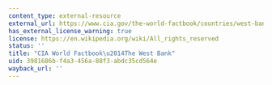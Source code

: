 ```yaml
---
content_type: external-resource
external_url: https://www.cia.gov/the-world-factbook/countries/west-bank/
has_external_license_warning: true
license: https://en.wikipedia.org/wiki/All_rights_reserved
status: ''
title: "CIA World Factbook\u2014The West Bank"
uid: 3981686b-f4a3-456a-88f3-abdc35cd564e
wayback_url: ''
---
```


